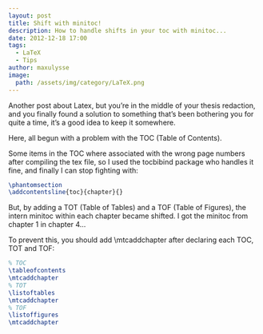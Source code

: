 ```yaml
---
layout: post
title: Shift with minitoc!
description: How to handle shifts in your toc with minitoc...
date: 2012-12-18 17:00
tags:
  - LaTeX
  - Tips
author: maxulysse
image:
  path: /assets/img/category/LaTeX.png
---
```


Another post about Latex, but you’re in the middle of your thesis redaction, and you finally found a solution to something that’s been bothering you for quite a time, it’s a good idea to keep it somewhere.

Here, all begun with a problem with the TOC (Table of Contents).

Some items in the TOC where associated with the wrong page numbers after compiling the tex file, so I used the tocbibind package who handles it fine, and finally I can stop fighting with:
```LaTeX
\phantomsection
\addcontentsline{toc}{chapter}{}
```

But, by adding a TOT (Table of Tables) and a TOF (Table of Figures), the intern minitoc within each chapter became shifted. I got the minitoc from chapter 1 in chapter 4…

To prevent this, you should add \mtcaddchapter after declaring each TOC, TOT and TOF:
```LaTeX
% TOC
\tableofcontents
\mtcaddchapter
% TOT
\listoftables
\mtcaddchapter
% TOF
\listoffigures
\mtcaddchapter
```
